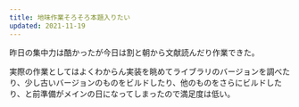 ```yaml
---
title: 地味作業そろそろ本題入りたい
updated: 2021-11-19
---
```


昨日の集中力は酷かったが今日は割と朝から文献読んだり作業できた。

実際の作業としてはよくわからん実装を眺めてライブラリのバージョンを調べたり、少し古いバージョンのものをビルドしたり、他のものをさらにビルドしたり、と前準備がメインの日になってしまったので満足度は低い。
